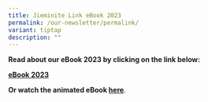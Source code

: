 ```yaml
---
title: Jieminite Link eBook 2023
permalink: /our-newsletter/permalink/
variant: tiptap
description: ""
---
```

<p><strong>Read about our eBook 2023 by clicking on the link below:</strong>
</p>
<p><strong><a href="https://go.gov.sg/ebook2023" rel="noopener noreferrer nofollow" target="_blank">eBook 2023</a></strong>
</p>
<p><strong>Or watch the animated eBook <a href="https://go.gov.sg/jpsebook2023" rel="noopener noreferrer nofollow" target="_blank">here</a></strong>.</p>